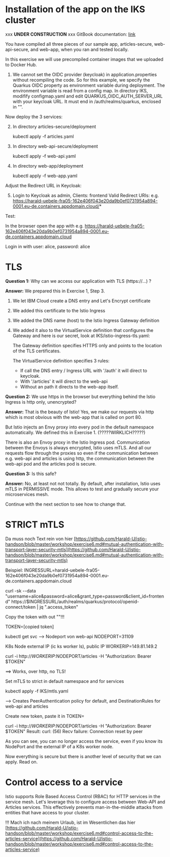 # Installation of the app on the IKS cluster

xxx **UNDER CONSTRUCTION** xxx
GitBook documentation: [link](https://ibm-developer.gitbook.io/cloud-native-starter-security/)

You have compiled all three pieces of our sample app, articles-secure, web-api-secure, and web-app, when you ran and tested locally.

In this exercise we will use precompiled container images that we uploaded to Docker Hub.

1. We cannot set the OIDC provider (keycloak) in application.properties without recompiling the code. So for this example, we specify the Quarkus OIDC property as environment variable during deployment. The environment variable is read from a config map. In directory IKS, modifify configmap.yaml and edit QUARKUS_OIDC_AUTH_SERVER_URL with your keycloak URL. It must end in /auth/realms/quarkus, enclosed in "".

Now deploy the 3 services:

2. In directory  articles-secure/deployment

   kubectl apply -f articles.yaml

3. In directory  web-api-secure/deployment

   kubectl apply -f web-api.yaml

4. In directory  web-app/deployment   

   kubectl apply -f web-app.yaml

Adjust the Redirect URL in Keycloak:   

5. Login to Keycloak as admin, Clients: frontend
    Valid Redirect URIs: e.g.  https://harald-uebele-fra05-162e406f043e20da9b0ef0731954a894-0001.eu-de.containers.appdomain.cloud/*

Test:    

In the browser open the app with e.g.   https://harald-uebele-fra05-162e406f043e20da9b0ef0731954a894-0001.eu-de.containers.appdomain.cloud  

Login in with user: alice, password: alice

# TLS

**Question 1:** Why can we access our application with TLS (https://...) ?

**Answer:** We prepared this in Exercise 1, Step 3. 
1. We let IBM Cloud create a DNS entry and Let's Encrypt certificate
2. We added this certificate to the Istio Ingress
3. We added the DNS name (host) to the Istio Ingress Gateway definition
4. We added it also to the VirtualService definition that configures the Gateway and here is our secret, look at IKS/istio-ingress-tls.yaml:

   The Gateway definition specifies HTTPS only and points to the location of the TLS certificates.

   The VirtualService definition specifies 3 rules:
   - If call the DNS entry / Ingress URL with '/auth' it will direct to keycloak.
   - With '/articles' it will direct to the web-api
   - Without an path it directs to the web-app itself.

**Question 2:** We use https in the browser but everything behind the Istio Ingress is http only, unencrypted?

**Answer:** That is the beauty of Istio! Yes, we make our requests via http which is most obvious with the web-app that is called on port 80. 

But Istio injects an Envy proxy into every pod in the default namespace automatically. We defined this in Exercise 1. (?????WIRKLICH?????)

There is also an Envoy proxy in the Istio Ingress pod. Communication between the Envoys is always encrypted, Istio uses mTLS. And all our requests flow through the proxies so even if the communication between e.g. web-api and articles is using http, the communication between the web-api pod and the articles pod is secure.

**Question 3:** Is this safe?

**Answer:** No, at least not not totally. By default, after installation, Istio uses mTLS in PERMISSIVE mode. This allows to test and gradually secure your microservices mesh. 

Continue with the next section to see how to change that.

# STRICT mTLS 

Da muss noch Text rein von hier [https://github.com/Harald-U/istio-handson/blob/master/workshop/exercise6.md#mutual-authentication-with-transport-layer-security-mtls](https://github.com/Harald-U/istio-handson/blob/master/workshop/exercise6.md#mutual-authentication-with-transport-layer-security-mtls)

Beispiel:
INGRESSURL=harald-uebele-fra05-162e406f043e20da9b0ef0731954a894-0001.eu-de.containers.appdomain.cloud

curl -sk --data "username=alice&password=alice&grant_type=password&client_id=frontend" https://$INGRESSURL/auth/realms/quarkus/protocol/openid-connect/token | jq ".access_token"

Copy the token with out ""!!!

TOKEN=[copied token]

kubectl get svc --> Nodeport von web-api
NODEPORT=31109

K8s Node external IP (ic ks worker ls), public IP
WORKERIP=149.81.149.2

curl -i http://$WORKERIP:$NODEPORT/articles -H "Authorization: Bearer $TOKEN"

==> Works, over http, no TLS!

Set mTLS to strict in default namespace and for services

kubectl apply -f IKS/mtls.yaml

--> Creates PeerAuthentication policy for default, and DestinationRules for web-api and articles

Create new token, paste it in TOKEN=

curl -i http://$WORKERIP:$NODEPORT/articles -H "Authorization: Bearer $TOKEN"
Result:
curl: (56) Recv failure: Connection reset by peer

As you can see, you can no longer access the service, even if you know its NodePort and the external IP of a K8s worker node. 

Now everything is secure but there is another level of security that we can apply. Read on.

# Control access to a service

Istio supports Role Based Access Control (RBAC) for HTTP services in the service mesh. Let's leverage this to configure access between Web-API and Articles services. This effectively prevents man-in-the-middle attacks from entities that have access to your cluster. 

!!! Mach ich nach meinem Urlaub, ist im Wesentlichen das hier [https://github.com/Harald-U/istio-handson/blob/master/workshop/exercise6.md#control-access-to-the-articles-service](https://github.com/Harald-U/istio-handson/blob/master/workshop/exercise6.md#control-access-to-the-articles-service)








